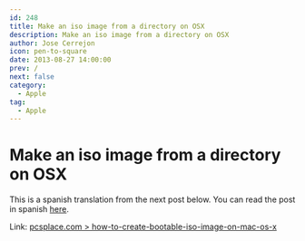 ```yaml
---
id: 248
title: Make an iso image from a directory on OSX
description: Make an iso image from a directory on OSX
author: Jose Cerrejon
icon: pen-to-square
date: 2013-08-27 14:00:00
prev: /
next: false
category:
  - Apple
tag:
  - Apple
---
```


# Make an iso image from a directory on OSX

This is a spanish translation from the next post below. You can read the post in spanish [here](/post.php?id=248&lang=es).

Link: [pcsplace.com > how-to-create-bootable-iso-image-on-mac-os-x](http://pcsplace.com/apple/how-to-create-bootable-iso-image-on-mac-os-x/)
 